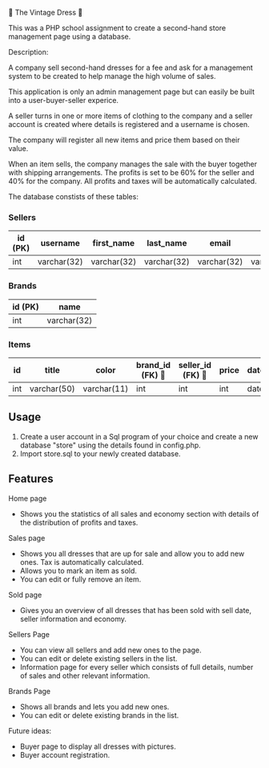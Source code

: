 &#128087; The Vintage Dress &#128087;

This was a PHP school assignment to create a second-hand store management page using a database.

Description:

A company sell second-hand dresses for a fee and ask for a management system to be created to help manage
the high volume of sales.

This application is only an admin management page but can easily be built into a user-buyer-seller experice.

A seller turns in one or more items of clothing to the company and a seller account is created where details is registered
and a username is chosen.

The company will register all new items and price them based on their value.

When an item sells, the company manages the sale with the buyer together with shipping arrangements.
The profits is set to be 60% for the seller and 40% for the company. All profits and taxes will be automatically calculated.

The database constists of these tables:

### Sellers

| id (PK) | username    | first_name  | last_name   | email       | phone       |
| ------- | ----------- | ----------- | ----------- | ----------- | ----------- |
| int     | varchar(32) | varchar(32) | varchar(32) | varchar(32) | varchar(15) |

### Brands

| id (PK) | name        |
| ------- | ----------- |
| int     | varchar(32) |

### Items

| id  | title       | color       | brand_id (FK) &#128273; | seller_id (FK) &#128273; | price | date_added | date_sold |
| --- | ----------- | ----------- | ----------------------- | ------------------------ | ----- | ---------- | --------- |
| int | varchar(50) | varchar(11) | int                     | int                      | int   | date       | date      |

## Usage

1. Create a user account in a Sql program of your choice and create a new database "store" using the details found in config.php.
2. Import store.sql to your newly created database.

## Features

Home page

- Shows you the statistics of all sales and economy section with details of the distribution of profits and taxes.

Sales page

- Shows you all dresses that are up for sale and allow you to add new ones. Tax is automatically calculated.
- Allows you to mark an item as sold.
- You can edit or fully remove an item.

Sold page

- Gives you an overview of all dresses that has been sold with sell date, seller information and economy.

Sellers Page

- You can view all sellers and add new ones to the page.
- You can edit or delete existing sellers in the list.
- Information page for every seller which consists of full details, number of sales and other relevant information.

Brands Page

- Shows all brands and lets you add new ones.
- You can edit or delete existing brands in the list.

Future ideas:

- Buyer page to display all dresses with pictures.
- Buyer account registration.
